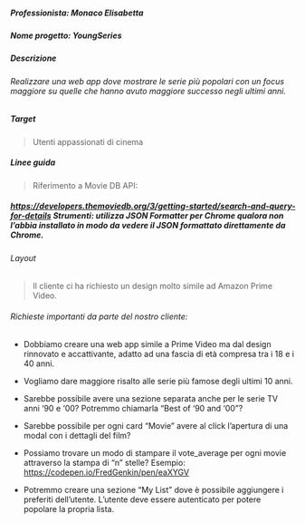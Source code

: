 ##### Professionista: Monaco Elisabetta 
##### Nome progetto: YoungSeries
##### Descrizione
###### Realizzare una web app dove mostrare le serie più popolari con un focus maggiore su quelle che hanno avuto maggiore successo negli ultimi anni.
##### Target
> Utenti appassionati di cinema
##### Linee guida
> Riferimento a Movie DB API:
##### https://developers.themoviedb.org/3/getting-started/search-and-query-for-details Strumenti: utilizza JSON Formatter per Chrome qualora non l’abbia installato in modo da vedere il JSON formattato direttamente da Chrome.

###### Layout
>Il cliente ci ha richiesto un design molto simile ad Amazon Prime Video.

###### Richieste importanti da parte del nostro cliente:
- Dobbiamo creare una web app simile a Prime Video ma dal design rinnovato e accattivante, adatto ad una fascia di età compresa tra i 18 e i 40 anni.
- Vogliamo dare maggiore risalto alle serie più famose degli ultimi 10 anni.
- Sarebbe possibile avere una sezione separata anche per le serie TV anni ‘90 e ‘00?
Potremmo chiamarla “Best of ‘90 and ‘00”?
- Sarebbe possibile per ogni card “Movie” avere al click l’apertura di una modal con i
dettagli del film?
- Possiamo trovare un modo di stampare il vote_average per ogni movie attraverso la
stampa di “n” stelle? Esempio: https://codepen.io/FredGenkin/pen/eaXYGV

- Potremmo creare una sezione “My List” dove è possibile aggiungere i preferiti
dell’utente. L’utente deve essere autenticato per potere popolare la propria lista.
   
